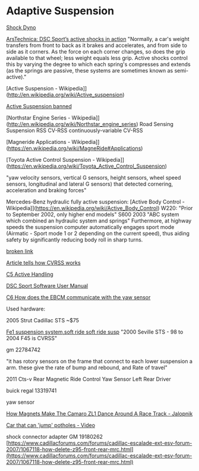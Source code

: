 # Adaptive Suspension

[Shock Dyno](Shock-Dyno.md)

[ArsTechnica: DSC Sport’s active shocks in action](https://arstechnica.com/cars/2015/07/the-future-of-car-suspension-is-here-dsc-sports-active-shocks-in-action/)
"Normally, a car's weight transfers from front to back as it brakes and accelerates, and from side to side as it corners. As the force on each corner changes, so does the grip available to that wheel; less weight equals less grip. Active shocks control this by varying the degree to which each spring's compresses and extends (as the springs are passive, these systems are sometimes known as semi-active)."

[Active Suspension - Wikipedia]](<http://en.wikipedia.org/wiki/Active_suspension>)

[Active Suspension banned](http://www.f1fanatic.co.uk/2007/05/17/banned-active-suspension/)

[Northstar Engine Series - Wikipedia]](<http://en.wikipedia.org/wiki/Northstar_engine_series>)
Road Sensing Suspension
RSS
CV-RSS continuously-variable CV-RSS

[Magneride Applications - Wikipedia]](<https://en.wikipedia.org/wiki/MagneRide#Applications>)

[Toyota Active Control Suspension - Wikipedia]](<https://en.wikipedia.org/wiki/Toyota_Active_Control_Suspension>)

"yaw velocity sensors, vertical G sensors, height sensors, wheel speed sensors, longitudinal and lateral G sensors) that detected cornering, acceleration and braking forces"

Mercedes-Benz hydraulic fully active suspension: [Active Body Control - Wikipedia]](<https://en.wikipedia.org/wiki/Active_Body_Control>)
W220: "Prior to September 2002, only higher end models" S600 2003 "ABC system which combined an hydraulic system and springs"
Furthermore, at highway speeds the suspension computer automatically engages sport mode (Airmatic - Sport mode 1 or 2 depending on the current speed), thus aiding safety by significantly reducing body roll in sharp turns.

[broken link](http://www.drifting.com/forums/tech-discussion-forum/6741-suspension-101-stiffer-is-better-text-by-tanabe-u-s-a.html)

[Article tells how CVRSS works](http://www.cadillacforums.com/forums/suspension-brakes-tires/175670-article-tells-how-cvrss-works.html)

[C5 Active Handling](http://www.corvetteactioncenter.com/tech/c5/activehandling.html)

[DSC Sport Software User Manual](http://www.dscsport.com/wp-content/uploads/2017/01/DSC-Sport_Software-User-Manual.pdf)

[C6 How does the EBCM communicate with the yaw sensor](https://www.corvetteforum.com/forums/c6-corvette-general-discussion/3778441-how-does-the-ebcm-communicate-with-the-yaw-sensor.html)

Used hardware:

2005 Strut Cadillac STS ~$75

[Fe1 suspension system,soft ride soft ride susp](http://www.cadillacforums.com/forums/cadillac-seville-cadillac-eldorado-forum/212531-fe1-suspension-system-soft-ride-soft.html)
"2000 Seville STS - 98 to 2004 F45 is CVRSS"

gm 22784742

"it has rotory sensors on the frame that connect to each lower suspension a arm. these give the rate of bump and rebound, and Rate of travel"

2011 Cts-v Rear Magnetic Ride Control Yaw Sensor Left Rear Driver

buick regal 13319741

yaw sensor

[How Magnets Make The Camaro ZL1 Dance Around A Race Track - Jalopnik](http://jalopnik.com/5932764/how-magnets-make-the-camaro-zl1-dance-around-a-race-track)

[Car that can 'jump' potholes - Video](https://www.youtube.com/watch?v=DS9LjHSTofw)

shock connector adapter GM 19180262 [https://www.cadillacforums.com/forums/cadillac-escalade-ext-esv-forum-2007/1067118-how-delete-z95-front-rear-mrc.html](https://www.cadillacforums.com/forums/cadillac-escalade-ext-esv-forum-2007/1067118-how-delete-z95-front-rear-mrc.html)
